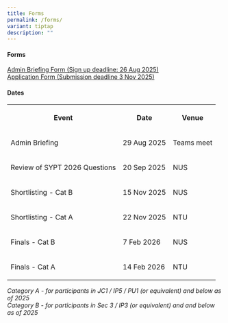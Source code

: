 ```yaml
---
title: Forms
permalink: /forms/
variant: tiptap
description: ""
---
```

<h4>Forms</h4>
<p><a href="https://form.gov.sg/6890575d8dc122bf20f2137c" rel="noopener nofollow" target="_blank">Admin Briefing Form (Sign up deadline: 26 Aug 2025)</a>
<br><a href="https://form.gov.sg/68a2af9772fdddd815f3c636" rel="noopener nofollow" target="_blank">Application Form (Submission deadline 3 Nov 2025)</a>
</p>
<h4>Dates&nbsp;</h4>
<table style="minWidth: 75px">
<colgroup>
<col>
<col>
<col>
</colgroup>
<tbody>
<tr>
<th rowspan="1" colspan="1">
<p>Event</p>
</th>
<th rowspan="1" colspan="1">
<p>Date</p>
</th>
<th rowspan="1" colspan="1">
<p>Venue</p>
</th>
</tr>
<tr>
<td rowspan="1" colspan="1">
<p>Admin Briefing</p>
</td>
<td rowspan="1" colspan="1">
<p>29 Aug 2025</p>
</td>
<td rowspan="1" colspan="1">
<p>Teams meet</p>
</td>
</tr>
<tr>
<td rowspan="1" colspan="1">
<p>Review of SYPT 2026 Questions</p>
</td>
<td rowspan="1" colspan="1">
<p>20 Sep 2025</p>
</td>
<td rowspan="1" colspan="1">
<p>NUS</p>
</td>
</tr>
<tr>
<td rowspan="1" colspan="1">
<p>Shortlisting - Cat B</p>
</td>
<td rowspan="1" colspan="1">
<p>15 Nov 2025</p>
</td>
<td rowspan="1" colspan="1">
<p>NUS</p>
</td>
</tr>
<tr>
<td rowspan="1" colspan="1">
<p>Shortlisting - Cat A</p>
</td>
<td rowspan="1" colspan="1">
<p>22 Nov 2025</p>
</td>
<td rowspan="1" colspan="1">
<p>NTU</p>
</td>
</tr>
<tr>
<td rowspan="1" colspan="1">
<p>Finals - Cat B</p>
</td>
<td rowspan="1" colspan="1">
<p>7 Feb 2026</p>
</td>
<td rowspan="1" colspan="1">
<p>NUS</p>
</td>
</tr>
<tr>
<td rowspan="1" colspan="1">
<p>Finals - Cat A</p>
</td>
<td rowspan="1" colspan="1">
<p>14 Feb 2026</p>
</td>
<td rowspan="1" colspan="1">
<p>NTU</p>
</td>
</tr>
</tbody>
</table>
<p><em>Category A - for participants in JC1 / IP5 / PU1 (or equivalent) and below as of 2025</em>
<br><em>Category B - for participants in Sec 3 / IP3 (or equivalent) and and below as of 2025</em>
</p>